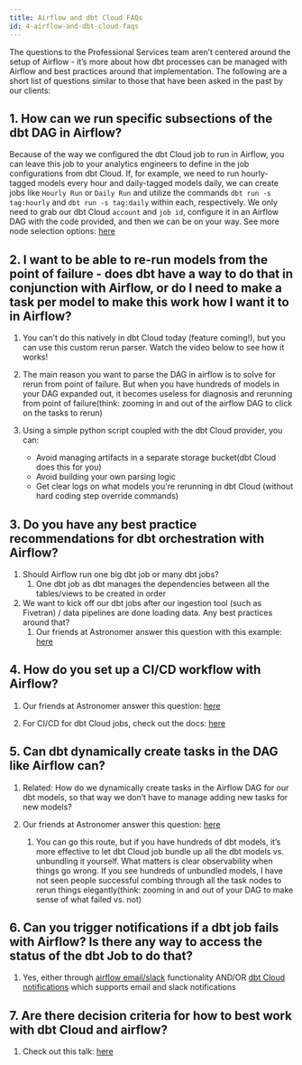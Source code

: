 ```yaml
---
title: Airflow and dbt Cloud FAQs
id: 4-airflow-and-dbt-cloud-faqs
---
```


The questions to the Professional Services team aren’t centered around the setup of Airflow - it’s more about how dbt processes can be managed with Airflow and best practices around that implementation. The following are a short list of questions similar to those that have been asked in the past by our clients:

## 1. How can we run specific subsections of the dbt DAG in Airflow?

Because of the way we configured the dbt Cloud job to run in Airflow, you can leave this job to your analytics engineers to define in the job configurations from dbt Cloud. If, for example, we need to run hourly-tagged models every hour and daily-tagged models daily, we can create jobs like `Hourly Run` or `Daily Run` and utilize the commands `dbt run -s tag:hourly` and `dbt run -s tag:daily` within each, respectively. We only need to grab our dbt Cloud `account` and `job id`, configure it in an Airflow DAG with the code provided, and then we can be on your way. See more node selection options: [here](https://docs.getdbt.com/reference/node-selection/syntax)

## 2. I want to be able to re-run models from the point of failure - does dbt have a way to do that in conjunction with Airflow, or do I need to make a task per model to make this work how I want it to in Airflow?

1. You can’t do this natively in dbt Cloud today (feature coming!), but you can use this custom rerun parser. Watch the video below to see how it works!

2. The main reason you want to parse the DAG in airflow is to solve for rerun from point of failure. But when you have hundreds of models in your DAG expanded out, it becomes useless for diagnosis and rerunning from point of failure(think: zooming in and out of the airflow DAG to click on the tasks to rerun)

3. Using a simple python script coupled with the dbt Cloud provider, you can:
   - Avoid managing artifacts in a separate storage bucket(dbt Cloud does this for you)
   - Avoid building your own parsing logic
   - Get clear logs on what models you're rerunning in dbt Cloud (without hard coding step override commands)

<LoomVideo id="a8f3724ee3884414a96943a3d0752b96" />

## 3. Do you have any best practice recommendations for dbt orchestration with Airflow?

1. Should Airflow run one big dbt job or many dbt jobs?
   1. One dbt job as dbt manages the dependencies between all the tables/views to be created in order
2. We want to kick off our dbt jobs after our ingestion tool (such as Fivetran) / data pipelines are done loading data. Any best practices around that?
   1. Our friends at Astronomer answer this question with this example: [here](https://registry.astronomer.io/dags/fivetran-dbt-cloud-census)

## 4. How do you set up a CI/CD workflow with Airflow?

1. Our friends at Astronomer answer this question: [here](https://docs.astronomer.io/software/ci-cd/#example-cicd-workflow)

2. For CI/CD for dbt Cloud jobs, check out the docs: [here](https://docs.getdbt.com/docs/dbt-cloud/using-dbt-cloud/cloud-enabling-continuous-integration#overview)

## 5. Can dbt dynamically create tasks in the DAG like Airflow can?

1. Related: How do we dynamically create tasks in the Airflow DAG for our dbt models, so that way we don’t have to manage adding new tasks for new models?

2. Our friends at Astronomer answer this question: [here](https://www.astronomer.io/blog/airflow-dbt-1/)
  
   1. You can go this route, but if you have hundreds of dbt models, it’s more effective to let dbt Cloud job bundle up all the dbt models vs. unbundling it yourself. What matters is clear observability when things go wrong. If you see hundreds of unbundled models, I have not seen people successful combing through all the task nodes to rerun things elegantly(think: zooming in and out of your DAG to make sense of what failed vs. not)

## 6. Can you trigger notifications if a dbt job fails with Airflow? Is there any way to access the status of the dbt Job to do that?

1. Yes, either through [airflow email/slack](https://www.astronomer.io/guides/error-notifications-in-airflow/) functionality AND/OR [dbt Cloud notifications](https://docs.getdbt.com/docs/dbt-cloud/using-dbt-cloud/cloud-notifications) which supports email and slack notifications

## 7. Are there decision criteria for how to best work with dbt Cloud and airflow?

1. Check out this talk: [here](https://www.youtube.com/watch?v=n7IIThR8hGk)

